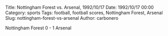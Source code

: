 Title: Nottingham Forest vs. Arsenal, 1992/10/17
Date: 1992/10/17 00:00
Category: sports
Tags: football, football scores, Nottingham Forest, Arsenal
Slug: nottingham-forest-vs-arsenal
Author: carbonero


Nottingham Forest 0 - 1 Arsenal

